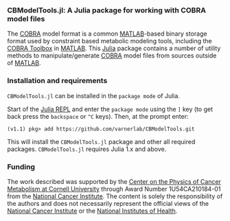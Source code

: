 ### CBModelTools.jl: A Julia package for working with COBRA model files
The [COBRA](https://www.ncbi.nlm.nih.gov/pmc/articles/PMC3319681/) model format is a common
[MATLAB](https://www.mathworks.com/products/matlab.html)-based binary storage format used by constraint based metabolic modeling tools, including the [COBRA Toolbox](https://opencobra.github.io/cobratoolbox/stable/) in [MATLAB](https://www.mathworks.com/products/matlab.html).
This [Julia](http://julialang.org) package contains a number of utility methods to manipulate/generate
[COBRA](https://www.ncbi.nlm.nih.gov/pmc/articles/PMC3319681/) model files from sources outside
of [MATLAB](https://www.mathworks.com/products/matlab.html).

### Installation and requirements
``CBModelTools.jl`` can be installed in the ``package mode`` of Julia.

Start of the [Julia REPL](https://docs.julialang.org/en/v1/stdlib/REPL/index.html) and enter the ``package mode`` using the ``]`` key (to get back press the ``backspace`` or ``^C`` keys). Then, at the prompt enter:

    (v1.1) pkg> add https://github.com/varnerlab/CBModelTools.git

This will install the `CBModelTools.jl` package and other all required packages.
``CBModelTools.jl`` requires Julia 1.x and above.

### Funding
The work described was supported by the [Center on the Physics of Cancer Metabolism at Cornell University](https://psoc.engineering.cornell.edu) through Award Number 1U54CA210184-01 from the [National Cancer Institute](https://www.cancer.gov). The content is solely the responsibility of the authors and does not necessarily
represent the official views of the [National Cancer Institute](https://www.cancer.gov) or the [National Institutes of Health](https://www.nih.gov).
